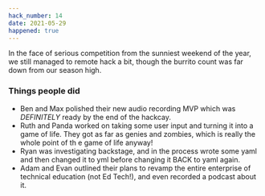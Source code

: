 ```yaml
---
hack_number: 14
date: 2021-05-29
happened: true
---
```


In the face of serious competition from the sunniest weekend of the year, we still managed to remote hack a bit, though the burrito count was far down from our season high.

### Things people did

- Ben and Max polished their new audio recording MVP which was <em>DEFINITELY</em> ready by the end of the hackcay.
- Ruth and Panda worked on taking some user input and turning it into a game of
 life. They got as far as genies and zombies, which is really the whole point of th
e game of life anyway!
- Ryan was investigating backstage, and in the process wrote some yaml and then changed it to yml before changing it BACK to yaml again.
- Adam and Evan outlined their plans to revamp the entire enterprise of technical education (not Ed Tech!), and even recorded a podcast about it.
